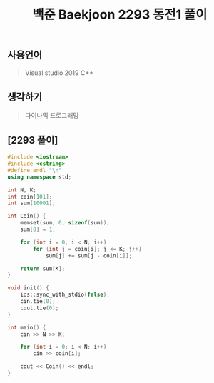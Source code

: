 ﻿---
title: "백준 Baekjoon 2293 동전1 풀이"
categories: Algorithm
comments: true
---

## 사용언어
 > Visual studio 2019 C++ 

## 생각하기
  > 다이나믹 프로그래밍

## [2293 풀이]

```c++
#include <iostream>
#include <cstring>
#define endl "\n"
using namespace std;

int N, K;
int coin[101];
int sum[10001];

int Coin() {
	memset(sum, 0, sizeof(sum));
	sum[0] = 1;

	for (int i = 0; i < N; i++)
		for (int j = coin[i]; j <= K; j++)
			sum[j] += sum[j - coin[i]];

	return sum[K];
}

void init() {
	ios::sync_with_stdio(false);
	cin.tie(0);
	cout.tie(0);
}

int main() {
	cin >> N >> K;

	for (int i = 0; i < N; i++)
		cin >> coin[i];

	cout << Coin() << endl;
}
```